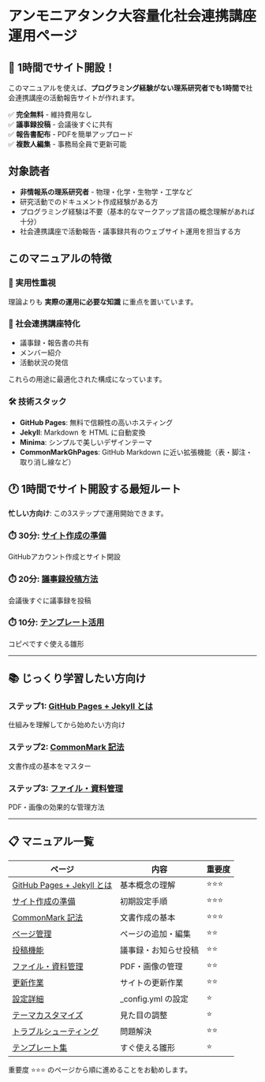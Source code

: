 # アンモニアタンク大容量化社会連携講座運用ページ

## 🚀 1時間でサイト開設！

このマニュアルを使えば、**プログラミング経験がない理系研究者でも1時間で**社会連携講座の活動報告サイトが作れます。

✅ **完全無料** - 維持費用なし  
✅ **議事録投稿** - 会議後すぐに共有  
✅ **報告書配布** - PDFを簡単アップロード  
✅ **複数人編集** - 事務局全員で更新可能

## 対象読者

- **非情報系の理系研究者** - 物理・化学・生物学・工学など
- 研究活動でのドキュメント作成経験がある方
- プログラミング経験は不要（基本的なマークアップ言語の概念理解があれば十分）
- 社会連携講座で活動報告・議事録共有のウェブサイト運用を担当する方

## このマニュアルの特徴

### 🎯 実用性重視
理論よりも **実際の運用に必要な知識** に重点を置いています。

### 📝 社会連携講座特化
- 議事録・報告書の共有
- メンバー紹介
- 活動状況の発信

これらの用途に最適化された構成になっています。

### 🛠️ 技術スタック
- **GitHub Pages**: 無料で信頼性の高いホスティング
- **Jekyll**: Markdown を HTML に自動変換
- **Minima**: シンプルで美しいデザインテーマ
- **CommonMarkGhPages**: GitHub Markdown に近い拡張機能（表・脚注・取り消し線など）

## 🕐 1時間でサイト開設する最短ルート

**忙しい方向け**: この3ステップで運用開始できます。

### ⏱️ 30分: [サイト作成の準備](setup) 
GitHubアカウント作成とサイト開設

### ⏱️ 20分: [議事録投稿方法](posts#新しい投稿の作成)
会議後すぐに議事録を投稿

### ⏱️ 10分: [テンプレート活用](templates#議事録テンプレート)
コピペですぐ使える雛形

---

## 📚 じっくり学習したい方向け

### ステップ1: [GitHub Pages + Jekyll とは](about-system)
仕組みを理解してから始めたい方向け

### ステップ2: [CommonMark 記法](commonmark-guide) 
文書作成の基本をマスター

### ステップ3: [ファイル・資料管理](file-management)
PDF・画像の効果的な管理方法

---

## 📋 マニュアル一覧

| ページ | 内容 | 重要度 |
|--------|------|--------|
| [GitHub Pages + Jekyll とは](about-system) | 基本概念の理解 | ⭐⭐⭐ |
| [サイト作成の準備](setup) | 初期設定手順 | ⭐⭐⭐ |
| [CommonMark 記法](commonmark-guide) | 文書作成の基本 | ⭐⭐⭐ |
| [ページ管理](page-management) | ページの追加・編集 | ⭐⭐ |
| [投稿機能](posts) | 議事録・お知らせ投稿 | ⭐⭐ |
| [ファイル・資料管理](file-management) | PDF・画像の管理 | ⭐⭐ |
| [更新作業](update-operations) | サイトの更新作業 | ⭐⭐ |
| [設定詳細](configuration) | _config.yml の設定 | ⭐ |
| [テーマカスタマイズ](minima-customization) | 見た目の調整 | ⭐ |
| [トラブルシューティング](troubleshooting) | 問題解決 | ⭐⭐ |
| [テンプレート集](templates) | すぐ使える雛形 | ⭐ |

重要度 ⭐⭐⭐ のページから順に進めることをお勧めします。
